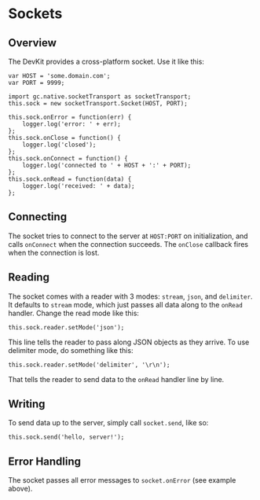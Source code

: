 # Sockets

## Overview

The DevKit provides a cross-platform socket. Use it like this:

~~~
var HOST = 'some.domain.com';
var PORT = 9999;

import gc.native.socketTransport as socketTransport;
this.sock = new socketTransport.Socket(HOST, PORT);

this.sock.onError = function(err) {
    logger.log('error: ' + err);
};
this.sock.onClose = function() {
    logger.log('closed');
};
this.sock.onConnect = function() {
    logger.log('connected to ' + HOST + ':' + PORT);
};
this.sock.onRead = function(data) {
    logger.log('received: ' + data);
};
~~~

## Connecting

The socket tries to connect to the server at `HOST:PORT` on initialization, and calls `onConnect` when the connection succeeds. The `onClose` callback fires when the connection is lost.

## Reading

The socket comes with a reader with 3 modes: `stream`, `json`, and `delimiter`. It defaults to `stream` mode, which just passes all data along to the `onRead` handler. Change the read mode like this:

~~~
this.sock.reader.setMode('json');
~~~

This line tells the reader to pass along JSON objects as they arrive. To use delimiter mode, do something like this:

~~~
this.sock.reader.setMode('delimiter', '\r\n');
~~~

That tells the reader to send data to the `onRead` handler line by line.

## Writing

To send data up to the server, simply call `socket.send`, like so:

~~~
this.sock.send('hello, server!');
~~~

## Error Handling

The socket passes all error messages to `socket.onError` (see example above).